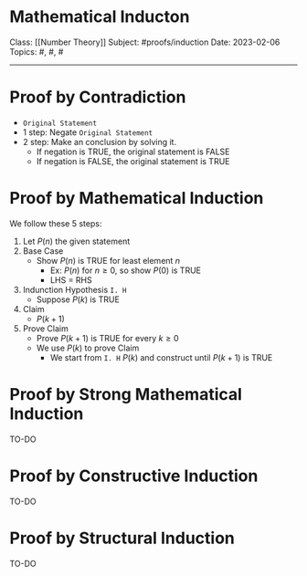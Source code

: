 # Mathematical Inducton
Class: [[Number Theory]]
Subject: #proofs/induction
Date: 2023-02-06
Topics: #, #, # 

---
# Proof by Contradiction
- `Original Statement`
- 1 step: Negate `Original Statement`
- 2 step: Make an conclusion by solving it.
	- If negation is TRUE, the original statement is FALSE
	- If negation is FALSE, the original statement is TRUE


# Proof by Mathematical Induction

We follow these 5 steps:
1. Let $P(n)$ the given statement
2. Base Case
	- Show $P(n)$ is TRUE for least element $n$
		- Ex: $P(n)$ for $n\geq 0$, so show $P(0)$ is TRUE
		- LHS = RHS
3. Indunction Hypothesis `I. H`
	- Suppose $P(k)$ is TRUE
4. Claim
	- $P(k+1)$
5. Prove Claim
	- Prove $P(k+1)$ is TRUE for every $k \geq 0$
	- We use $P(k)$ to prove Claim
		- We start from `I. H` $P(k)$ and construct until $P(k+1)$ is TRUE

# Proof by Strong Mathematical Induction
TO-DO

# Proof by Constructive Induction
TO-DO

# Proof by Structural Induction
TO-DO